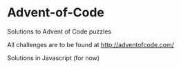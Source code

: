 # Advent-of-Code
Solutions to Advent of Code puzzles

All challenges are to be found at http://adventofcode.com/

Solutions in Javascript (for now)
